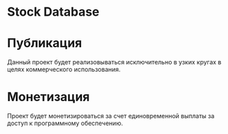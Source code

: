 # Stock Database

# Публикация 

Данный проект будет реализовываться исключительно в узких кругах в целях коммерческого использования.

# Монетизация

Проект будет монетизироваться за счет единовременной выплаты за доступ к программному обеспечению. 
